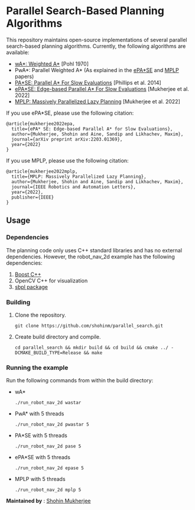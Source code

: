 
# Parallel Search-Based Planning Algorithms

This repository maintains open-source implementations of several parallel search-based planning algorithms. Currently, the following algorithms are available:
* [wA*: Weighted A*](https://www.sciencedirect.com/science/article/pii/000437027090007X) [Pohl 1970]
* PwA*: Parallel Weighted A* (As explained in the [ePA\*SE](https://arxiv.org/pdf/2203.01369.pdf) and [MPLP](https://ieeexplore.ieee.org/abstract/document/9730025) papers)
* [PA\*SE: Parallel A* For Slow Evaluations](https://www.aaai.org/ocs/index.php/ICAPS/ICAPS14/paper/view/7952/8029) [Phillips et al. 2014]
* [ePA\*SE: Edge-based Parallel A* For Slow Evaluations](https://arxiv.org/pdf/2203.01369.pdf) [Mukherjee et al. 2022]
* [MPLP: Massively Parallelized Lazy Planning](https://ieeexplore.ieee.org/abstract/document/9730025) [Mukherjee et al. 2022]

If you use ePA*SE, please use the following citation:
```
@article{mukherjee2022epa,
  title={ePA* SE: Edge-based Parallel A* for Slow Evaluations},
  author={Mukherjee, Shohin and Aine, Sandip and Likhachev, Maxim},
  journal={arXiv preprint arXiv:2203.01369},
  year={2022}
}
```
If you use MPLP, please use the following citation:
```
@article{mukherjee2022mplp,
  title={MPLP: Massively Parallelized Lazy Planning},
  author={Mukherjee, Shohin and Aine, Sandip and Likhachev, Maxim},
  journal={IEEE Robotics and Automation Letters},
  year={2022},
  publisher={IEEE}
}
```

## Usage

### Dependencies
The planning code only uses C++ standard libraries and has no external dependencies. However, the robot_nav_2d example has the following dependencies:
1. [Boost C++](https://www.boost.org/)
2. OpenCV C++ for visualization
3. [sbpl package](https://github.com/sbpl/sbpl)

### Building
1. Clone the repository.
    ```
    git clone https://github.com/shohinm/parallel_search.git
    ```
2. Create build directory and compile.
    ```
    cd parallel_search && mkdir build && cd build && cmake ../ -DCMAKE_BUILD_TYPE=Release && make
    ```
    
### Running the example
Run the following commands from within the build directory:
* wA*
    ```
    ./run_robot_nav_2d wastar
    ```
* PwA* with 5 threads
    ```
    ./run_robot_nav_2d pwastar 5
    ```
* PA*SE with 5 threads
    ```
    ./run_robot_nav_2d pase 5
    ```
* ePA*SE with 5 threads
    ```
    ./run_robot_nav_2d epase 5
    ```
* MPLP with 5 threads
    ```
    ./run_robot_nav_2d mplp 5
    ```  
    
**Maintained by** : [Shohin Mukherjee](https://www.ri.cmu.edu/ri-people/shohin-mukherjee/)
